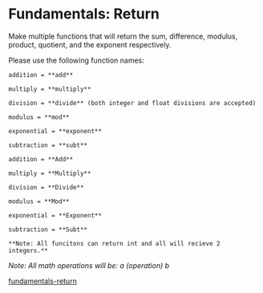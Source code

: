 # Fundamentals: Return

Make multiple functions that will return the sum, difference, modulus, product, quotient, and the exponent respectively.

Please use the following function names:

```if-not:csharp
addition = **add**

multiply = **multiply**

division = **divide** (both integer and float divisions are accepted)

modulus = **mod**

exponential = **exponent**

subtraction = **subt**
```

```if:csharp
addition = **Add**

multiply = **Multiply**

division = **Divide** 

modulus = **Mod**

exponential = **Exponent**

subtraction = **Subt**

**Note: All funcitons can return int and all will recieve 2 integers.** 
```


*Note: All math operations will be:
  a (operation) b*



[fundamentals-return](https://www.codewars.com/kata/55a5befdf16499bffb00007b)